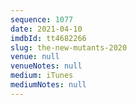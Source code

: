 ```yaml
---
sequence: 1077
date: 2021-04-10
imdbId: tt4682266
slug: the-new-mutants-2020
venue: null
venueNotes: null
medium: iTunes
mediumNotes: null
---
```

